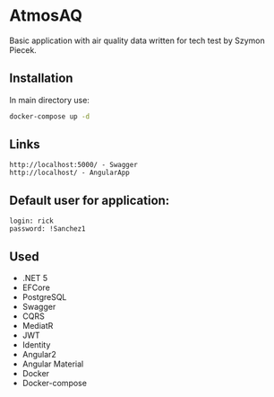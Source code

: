 # AtmosAQ

Basic application with air quality data written for tech test by Szymon Piecek.

## Installation

In main directory use:

```bash
docker-compose up -d
```

## Links

```
http://localhost:5000/ - Swagger
http://localhost/ - AngularApp
```

## Default user for application:
```
login: rick
password: !Sanchez1
```

## Used
* .NET 5
* EFCore
* PostgreSQL
* Swagger
* CQRS
* MediatR
* JWT
* Identity
* Angular2
* Angular Material
* Docker
* Docker-compose